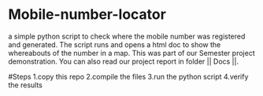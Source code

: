 # Mobile-number-locator

a simple python script to check where the mobile number was registered and generated. The script runs and opens a html doc to show the whereabouts of the number in a map.
This was part of our Semester project demonstration. You can also read our project report in folder || Docs ||.


#Steps
1.copy this repo
2.compile the files
3.run the python script
4.verify the results

